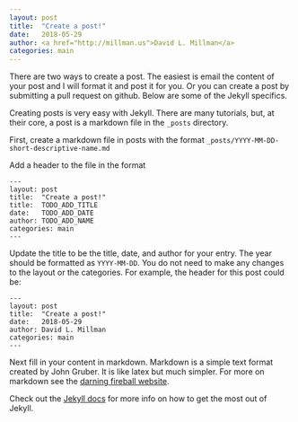 ```yaml
---
layout: post
title:  "Create a post!"
date:   2018-05-29
author: <a href="http://millman.us">David L. Millman</a>
categories: main
---
```


There are two ways to create a post. The easiest is email the content of your
post and I will format it and post it for you.  Or you can create a post by
submitting a pull request on github.  Below are some of the Jekyll specifics.

Creating posts is very easy with Jekyll.  There are many tutorials, but, at
their core, a post is a markdown file in the `_posts` directory.

First, create a markdown file in posts with the format
`_posts/YYYY-MM-DD-short-descriptive-name.md`

Add a header to the file in the format

    ---
    layout: post
    title:  "Create a post!"
    title:  TODO_ADD_TITLE
    date:   TODO_ADD_DATE
    author: TODO_ADD_NAME
    categories: main
    ---

Update the title to be the title, date, and author for your entry.  The year
should be formatted as `YYYY-MM-DD`.  You do not need to make any changes to the
layout or the categories. For example, the header for this post could be:

    ---
    layout: post
    title:  "Create a post!"
    date:   2018-05-29
    author: David L. Millman
    categories: main
    ---

Next fill in your content in markdown.  Markdown is a simple text format created
by John Gruber.  It is like latex but much simpler.  For more on markdown see
the [darning fireball website][markdown].

Check out the [Jekyll docs][jekyll] for more info on how to get the most out of
Jekyll.

[markdown]:  https://daringfireball.net/projects/markdown/
[jekyll-gh]: https://github.com/mojombo/jekyll
[jekyll]:    http://jekyllrb.com
